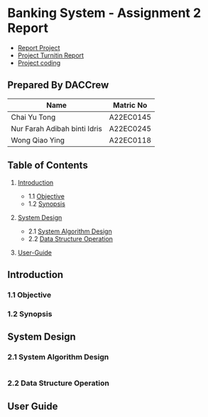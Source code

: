 # Banking System - Assignment 2 Report

- <a href="" >Report Project</a>
- <a href="" >Project Turnitin Report </a>
- <a href="" >Project coding </a>
## Prepared By DACCrew
| Name         | Matric No    |
|--------------|--------------|
| Chai Yu Tong  | A22EC0145  |
| Nur Farah Adibah binti Idris     | A22EC0245 |
| Wong Qiao Ying     | A22EC0118 |

## Table of Contents
1. [Introduction](#introduction)
   - 1.1 [Objective](#11-Objective)
   - 1.2 [Synopsis](#12-Synopsis)

2. [System Design](#System-Design)
   - 2.1 [System Algorithm Design](#21-System-Algorithm-Design)
   - 2.2 [Data Structure Operation](#22-Data-Structure-Operation)
3. [User-Guide](#User-Guide)
   
## Introduction
### 1.1 Objective


### 1.2 Synopsis


## System Design
### 2.1 System Algorithm Design
<img src="">

### 2.2 Data Structure Operation

## User Guide
